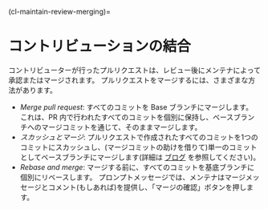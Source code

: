 (cl-maintain-review-merging)=
# コントリビューションの結合
コントリビューターが行ったプルリクエストは、レビュー後にメンテナによって承認またはマージされます。 プルリクエストをマージするには、さまざまな方法があります。
- *Merge pull request*: すべてのコミットを Base ブランチにマージします。 これは、PR 内で行われたすべてのコミットを個別に保持し、ベースブランチへのマージコミットを通じて、そのままマージします。
- *スカッシュとマージ*: プルリクエストで作成されたすべてのコミットを1つのコミットにスカッシュし、(マージコミットの助けを借りて)単一のコミットとしてベースブランチにマージします(詳細は [ブログ](https://github.blog/2016-04-01-squash-your-commits/) を参照してください)。
- *Rebase and merge*: マージする前に、すべてのコミットを基底ブランチに個別にリベースします。 プロンプトメッセージでは、メンテナはマージメッセージとコメント(もしあれば)を提供し、「マージの確認」ボタンを押します。
